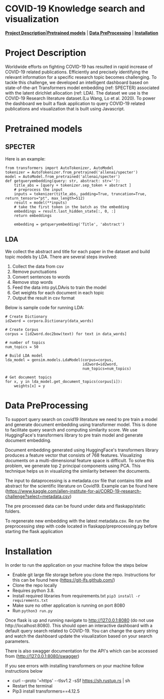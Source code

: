 # COVID-19 Knowledge search and visualization 

[**Project Description**](#Project-Description)|[**Pretrained models**](#Pretrained-models) | [**Data PreProcessing**](#Data-PreProcessing) | [**Installation**](#Installation) 

# Project Description

Worldwide efforts on fighting COVID-19 has resulted in rapid increase of COVID-19 related publications. Efficiently and precisely identifying the relevant information for a specific research topic becomes challenging. To tackle this challenge, we developed an intelligent dashboard based on state-of-the-art Transformers model embedding (ref: SPECTER) associated with the latent dirichlet allocation (ref: LDA). The dataset we use is the COVID-19 Research literature dataset.(Lu Wang, Lo et al. 2020). To power the dashboard we built a flask application to query COVID-19 related publications and visualization that is built using Javascript.

# Pretrained models

## SPECTER

Here is an example:
```
from transformers import AutoTokenizer, AutoModel
tokenizer = AutoTokenizer.from_pretrained('allenai/specter')
model = AutoModel.from_pretrained('allenai/specter')
def getqueryembedding(query: str, abstract: str=''):
    title_abs = [query + tokenizer.sep_token + abstract ]
    # preprocess the input
    inputs = tokenizer(title_abs, padding=True, truncation=True, return_tensors="pt", max_length=512)
    result = model(**inputs)
    # take the first token in the batch as the embedding
    embeddings = result.last_hidden_state[:, 0, :]
    return embeddings

    embedding = getqueryembedding('Title', 'abstract')
```

## LDA
We collect the abstract and title for each paper in the dataset and build topic models by LDA. There are several steps involved:
1. Collect the data from csv
2. Remove punctuations
3. Convert sentences to words
4. Remove stop words
5. Feed the data into pyLDAvis to train the model
6. Get weights for each document in each topic
7. Output the result in csv format

Below is sample code for running LDA:
```
# Create Dictionary
id2word = corpora.Dictionary(data_words)

# Create Corpus
corpus = [id2word.doc2bow(text) for text in data_words]

# number of topics
num_topics = 50

# Build LDA model
lda_model = gensim.models.LdaModel(corpus=corpus,
                                   id2word=id2word,
                                   num_topics=num_topics)

# Get document topics
for x, y in lda_model.get_document_topics(corpus[i]):
    weights[x] = y
```


# Data PreProcessing

To support query search on covid19 literature we need to pre train a model and generate document embedding using transformer model. This is done to facilitate query search and computing similarity score. We use HuggingFace's transformers library to pre train model and generate document embedding.  

Document embedding generated using HuggingFace's transformers library produces a feature vector that consists of 768 features. Visualizing documents on a multi-dimensional feature space is difficult. To solve this problem, we generate top 2 principal components using PCA. This technique helps us in visualizing the similarity between the documents. 

The input to dataprocessing is a metadata.csv file that contains title and abstract for the scientific literature on Covid19. Example can be found here (https://www.kaggle.com/allen-institute-for-ai/CORD-19-research-challenge?select=metadata.csv)

The pre processed data can be found under data and flaskapp/static folders. 

To regenerate new embedding with the latest metadata.csv. Re run the preprocessing step with code located in flaskapp/preprocessing.py before starting the flask application

# Installation

In order to run the application on your machine follow the steps below

* Enable git large file storage before you clone the repo. Instructions for this can be found here (https://git-lfs.github.com/)
* Clone the repo locally
* Requires python 3.8. 
* Install required libraries from requirements.txt ```pip3 install -r requirements.txt ```
* Make sure no other application is running on port 8080
* Run ```python3 run.py ```

Once flask is up and running navigate to http://127.0.0.1:8080 (do not use http://localhost:8080). This should open an interactive dashboard with a default query search related to COVID-19. You can change the query string and watch the dashboard update the visualization based on your search parameters.

There is also swagger documentation for the API's which can be accessed from (http://127.0.0.1:8080/swagger)

If you see errors with installing transformers on your machine follow instructions below

* curl --proto '=https' --tlsv1.2 -sSf https://sh.rustup.rs | sh
* Restart the terminal
* Pip3 install transformers==4.12.5
